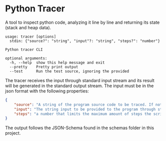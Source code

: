 # Python Tracer

A tool to inspect python code, analyzing it line by line and returning its state (stack and heap data).

```
usage: tracer [options]
  stdin: {"source?": "string", "input"?: "string", "steps?": "number"}

Python tracer CLI

optional arguments:
  -h, --help  show this help message and exit
  --pretty    Pretty print output
  --test      Run the test source, ignoring the provided
```

The tracer receives the input through standard input stream and its result will be generated in the standard output stream.
The input must be in the json format with the following properties:
```json
{
    "source": "A string of the program source code to be traced. If not provided, the tracer will use an empty string.",
    "input": "The string input to be provided to the program through stdin. It is optional, but the program may get stuck (finishing the tracing process) if not enough input is provided.",
    "steps": "a number that limits the maximum amount of steps the script can execute. It considers only steps in the provided script, API calls from other modules are not count."
}
```

The output follows the JSON-Schema found in the schemas folder in this project.